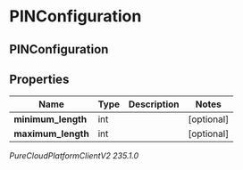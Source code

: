 # PINConfiguration

## PINConfiguration

## Properties

|Name | Type | Description | Notes|
|------------ | ------------- | ------------- | -------------|
| **minimum_length** | int |  | [optional] |
| **maximum_length** | int |  | [optional] |



_PureCloudPlatformClientV2 235.1.0_
